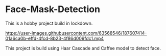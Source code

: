 
# Face-Mask-Detection
This is a hobby project build in lockdown.

https://user-images.githubusercontent.com/63568546/187607414-01a6ca0b-effd-4fcd-8b23-4f86d009fdc1.mp4

This project is build using Haar Cascade and Caffee model to detect face.


